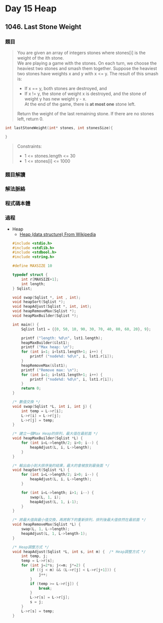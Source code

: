 # Day 15 Heap

## 1046. Last Stone Weight

### 題目
> You are given an array of integers stones where stones[i] is the weight of the ith stone.</br>
We are playing a game with the stones. On each turn, we choose the heaviest two stones and smash them together. Suppose the heaviest two stones have weights x and y with x <= y. The result of this smash is:</br>
>- If x == y, both stones are destroyed, and</br>
>- If x != y, the stone of weight x is destroyed, and the stone of weight y has new weight y - x.</br>
At the end of the game, there is **at most one** stone left.</br>
>
> Return the weight of the last remaining stone. If there are no stones left, return 0.</br>


```c
int lastStoneWeight(int* stones, int stonesSize){

}
```
>Constraints:
>- 1 <= stones.length <= 30
>- 1 <= stones[i] <= 1000

### 題目解讀
### 解法脈絡
### 程式碼本體
### 過程
- Heap
    - [Heap (data structure) From Wikipedia](https://en.wikipedia.org/wiki/Heap_(data_structure))
    ```c
    #include <stdio.h>
    #include <stdlib.h>
    #include <stdbool.h>
    #include <string.h>

    #define MAXSIZE 10

    typedef struct {
        int r[MAXSIZE+1];
        int length;
    } Sqlist;

    void swap(Sqlist *, int , int);
    void heapSort(Sqlist *);
    void heapAdjust(Sqlist *, int, int);
    void heapRemoveMax(Sqlist *);
    void heapMaxBuilder(Sqlist *);

    int main() {
        Sqlist lst1 = {{0, 50, 10, 90, 30, 70, 40, 80, 60, 20}, 9};

        printf ("length: %d\n", lst1.length);
        heapMaxBuilder(&lst1);
        printf ("Max heap: \n");
        for (int i=1; i<lst1.length+1; i++) {
            printf ("node%d: %d\n", i, lst1.r[i]);
        }
        heapRemoveMax(&lst1);
        printf ("Remove max: \n");
        for (int i=1; i<lst1.length+1; i++) {
            printf ("node%d: %d\n", i, lst1.r[i]);
        }
        return 0;
    }

    /* 數值交換 */
    void swap(Sqlist *L, int i, int j) {
        int temp = L->r[i];
        L->r[i] = L->r[j];
        L->r[j] = temp;
    }

    /* 建立一個Max Heap的排列，最大值在最前面 */
    void heapMaxBuilder(Sqlist *L) {
        for (int i=L->length/2; i>0; i--) {
            heapAdjust(L, i, L->length);
        }
    }

    /* 輸出由小到大排序後的結果，最大的會被放到最後面 */
    void heapSort(Sqlist *L) {
        for (int i=L->length/2; i>0; i--) {
            heapAdjust(L, i, L->length);
        }

        for (int i=L->length; i>1; i--) {
            swap(L, 1, i);
            heapAdjust(L, 1, i-1);
        }
    }

    /* 將最大值與最小值交換，再將剩下的重新排列，排列後最大值依然在最前面 */
    void heapRemoveMax(Sqlist *L) {
        swap(L, 1, L->length);
        heapAdjust(L, 1, L->length-1);
    }

    /* Heap調整方式 */
    void heapAdjust(Sqlist *L, int s, int m) {  /* Heap調整方式 */
        int temp, j;
        temp = L->r[s];
        for (int j=2*s; j<=m; j*=2) {
            if ((j < m) && (L->r[j] < L->r[j+1])) {
                j++;
            }
            if (temp >= L->r[j]) {
                break;
            }
            L->r[s] = L->r[j];
            s = j;
        }
        L->r[s] = temp;
    }
    ```